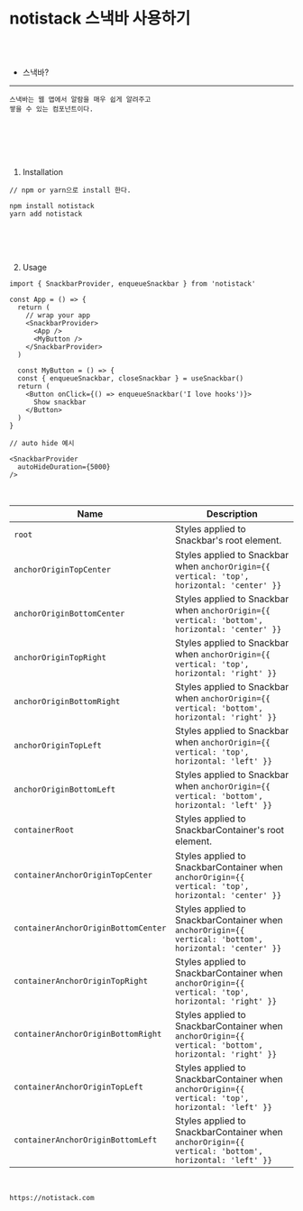 # notistack 스낵바 사용하기

<br />
<br />

* 스낵바?
---

```
스낵바는 웹 앱에서 알람을 매우 쉽게 알려주고
쌓을 수 있는 컴포넌트이다.
```

<br />
<br />
<br />
<br />

1. Installation

```
// npm or yarn으로 install 한다.

npm install notistack
yarn add notistack
```

<br />
<br />
<br />

2. Usage

```tsx
import { SnackbarProvider, enqueueSnackbar } from 'notistack'

const App = () => {
  return (
    // wrap your app
    <SnackbarProvider>
      <App />
      <MyButton />
    </SnackbarProvider>
  )

  const MyButton = () => {
  const { enqueueSnackbar, closeSnackbar } = useSnackbar()
  return (
    <Button onClick={() => enqueueSnackbar('I love hooks')}>
      Show snackbar
    </Button>
  )
}
```

```tsx
// auto hide 예시

<SnackbarProvider
  autoHideDuration={5000}
/>
```

<br />

| Name                          | Description                                                                 |
|-------------------------------|-----------------------------------------------------------------------------|
| `root`                        | Styles applied to Snackbar's root element.                                  |
| `anchorOriginTopCenter`       | Styles applied to Snackbar when `anchorOrigin={{ vertical: 'top', horizontal: 'center' }}` |
| `anchorOriginBottomCenter`    | Styles applied to Snackbar when `anchorOrigin={{ vertical: 'bottom', horizontal: 'center' }}` |
| `anchorOriginTopRight`        | Styles applied to Snackbar when `anchorOrigin={{ vertical: 'top', horizontal: 'right' }}` |
| `anchorOriginBottomRight`     | Styles applied to Snackbar when `anchorOrigin={{ vertical: 'bottom', horizontal: 'right' }}` |
| `anchorOriginTopLeft`         | Styles applied to Snackbar when `anchorOrigin={{ vertical: 'top', horizontal: 'left' }}` |
| `anchorOriginBottomLeft`      | Styles applied to Snackbar when `anchorOrigin={{ vertical: 'bottom', horizontal: 'left' }}` |
| `containerRoot`               | Styles applied to SnackbarContainer's root element.                         |
| `containerAnchorOriginTopCenter`  | Styles applied to SnackbarContainer when `anchorOrigin={{ vertical: 'top', horizontal: 'center' }}` |
| `containerAnchorOriginBottomCenter` | Styles applied to SnackbarContainer when `anchorOrigin={{ vertical: 'bottom', horizontal: 'center' }}` |
| `containerAnchorOriginTopRight`   | Styles applied to SnackbarContainer when `anchorOrigin={{ vertical: 'top', horizontal: 'right' }}` |
| `containerAnchorOriginBottomRight`| Styles applied to SnackbarContainer when `anchorOrigin={{ vertical: 'bottom', horizontal: 'right' }}` |
| `containerAnchorOriginTopLeft`    | Styles applied to SnackbarContainer when `anchorOrigin={{ vertical: 'top', horizontal: 'left' }}` |
| `containerAnchorOriginBottomLeft` | Styles applied to SnackbarContainer when `anchorOrigin={{ vertical: 'bottom', horizontal: 'left' }}` |

<br />

```
https://notistack.com
```
